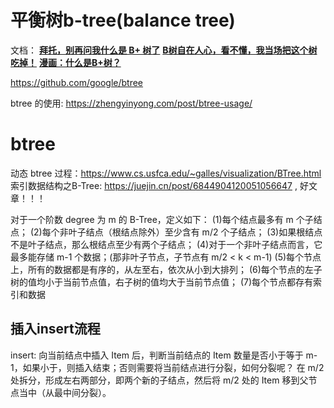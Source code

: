 

# 平衡树b-tree(balance tree)
文档：
**[拜托，别再问我什么是 B+ 树了](https://leetcode-cn.com/circle/article/M2rEuR/)**
**[B树自在人心，看不懂，我当场把这个树吃掉！](https://www.bilibili.com/video/BV1Aa4y1j7a4/)**
**[漫画：什么是B+树？](https://zhuanlan.zhihu.com/p/54102723)**

https://github.com/google/btree

btree 的使用: https://zhengyinyong.com/post/btree-usage/


# btree
动态 btree 过程：https://www.cs.usfca.edu/~galles/visualization/BTree.html
索引数据结构之B-Tree: https://juejin.cn/post/6844904120051056647 , 好文章！！！

对于一个阶数 degree 为 m 的 B-Tree，定义如下：
(1)每个结点最多有 m 个子结点；
(2)每个非叶子结点（根结点除外）至少含有 m/2 个子结点；
(3)如果根结点不是叶子结点，那么根结点至少有两个子结点；
(4)对于一个非叶子结点而言，它最多能存储 m-1 个数据；(那非叶子节点，子节点有 m/2 < k < m-1)
(5)每个节点上，所有的数据都是有序的，从左至右，依次从小到大排列；
(6)每个节点的左子树的值均小于当前节点值，右子树的值均大于当前节点值；
(7)每个节点都存有索引和数据

## 插入insert流程
insert: 向当前结点中插入 Item 后，判断当前结点的 Item 数量是否小于等于 m-1，如果小于，则插入结束；否则需要将当前结点进行分裂，如何分裂呢？
在 m/2 处拆分，形成左右两部分，即两个新的子结点，然后将 m/2 处的 Item 移到父节点当中（从最中间分裂）。




